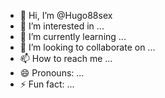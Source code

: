 - 👋 Hi, I’m @Hugo88sex
- 👀 I’m interested in ...
- 🌱 I’m currently learning ...
- 💞️ I’m looking to collaborate on ...
- 📫 How to reach me ...
- 😄 Pronouns: ...
- ⚡ Fun fact: ...

<!---
Hugo88sex/Hugo88sex is a ✨ special ✨ repository because its `README.md` (this file) appears on your GitHub profile.
You can click the Preview link to take a look at your changes.
--->
